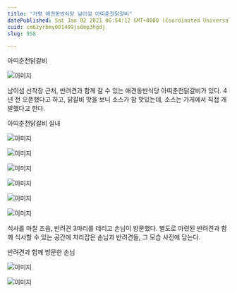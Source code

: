 ```yaml
---
title: "가평 애견동반식당 남이섬 아띠춘천닭갈비"
datePublished: Sat Jan 02 2021 06:54:12 GMT+0000 (Coordinated Universal Time)
cuid: cm6zyrbmy001409js6mp3hgdj
slug: 958

---
```



아띠춘천닭갈비

![이미지](https://cdn.hashnode.com/res/hashnode/image/upload/v1739246983338/eb71f88f-0334-4825-8e01-ba31757f1fb3.jpeg)

남이섬 선착장 근처, 반려견과 함께 갈 수 있는 애견동반식당 아띠춘천닭갈비가 있다. 4년 전 오픈했다고 하고, 닭갈비 맛을 보니 소스가 참 맛있는데, 소스는 가게에서 직접 개발했다고 한다.

아띠춘천닭갈비 실내

![이미지](https://cdn.hashnode.com/res/hashnode/image/upload/v1739246985417/571e5f1b-fa46-45c2-9c17-34ec8121a6e6.jpeg)

![이미지](https://cdn.hashnode.com/res/hashnode/image/upload/v1739246987220/6648667c-699e-46bf-8d0f-284e1add9127.jpeg)

![이미지](https://cdn.hashnode.com/res/hashnode/image/upload/v1739246989510/adba32a6-bac9-44e9-a918-c5e6de65c475.jpeg)

![이미지](https://cdn.hashnode.com/res/hashnode/image/upload/v1739246991884/a65f87f6-1cda-4202-a4f1-5404286f3ad6.jpeg)

![이미지](https://cdn.hashnode.com/res/hashnode/image/upload/v1739246993688/6a45205c-3658-43a6-8cf3-e415c2ab83dc.jpeg)

![이미지](https://cdn.hashnode.com/res/hashnode/image/upload/v1739246995850/b4e8e9ca-40d4-436d-ad73-64a477d76ab3.jpeg)

식사를 마칠 즈음, 반려견 3마리를 데리고 손님이 방문했다. 별도로 마련된 반려견과 함께 식사할 수 있는 공간에 자리잡은 손님과 반려견들, 그 모습 사진에 담는다.

반려견과 함께 방문한 손님

![이미지](https://cdn.hashnode.com/res/hashnode/image/upload/v1739246998152/51321785-7ed4-458f-8502-ea636efefda3.jpeg)

![이미지](https://cdn.hashnode.com/res/hashnode/image/upload/v1739247000567/027cbfb7-ba78-45e2-805c-ac2c88d56e9a.jpeg)